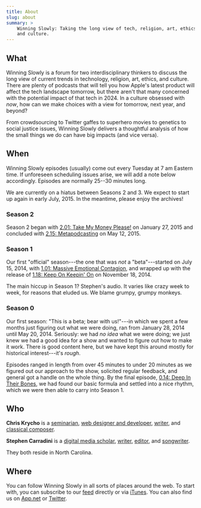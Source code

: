 ```yaml
---
title: About
slug: about
summary: >
    Winning Slowly: Taking the long view of tech, religion, art, ethics,
    and culture.
---
```


## What

Winning Slowly is a forum for two interdisciplinary thinkers to discuss the long
view of current trends in technology, religion, art, ethics, and culture. There
are plenty of podcasts that will tell you how Apple's latest product will affect
the tech landscape tomorrow, but there aren't that many concerned with the
potential impact of that tech in 2024. In a culture obsessed with *now*, how can
we make choices with a view for tomorrow, next year, and beyond?

From crowdsourcing to Twitter gaffes to superhero movies to genetics to social
justice issues, Winning Slowly delivers a thoughtful analysis of how the small
things we do can have big impacts (and vice versa).

## When

Winning Slowly episodes (usually) come out every Tuesday at 7 am Eastern time.
If unforeseen scheduling issues arise, we will add a note below accordingly.
Episodes are normally 25--30 minutes long.

We are currently on a hiatus between Seasons 2 and 3. We expect to start up
again in early July, 2015. In the meantime, please enjoy the archives!

### Season 2

Season 2 began with  [2.01: Take My Money Please!][2.01] on January 27, 2015 and
concluded with [2.15: Metapodcasting][2.15] on May 12, 2015.

[2.01]: //www.winningslowly.org/2.01/
[2.15]: //www.winningslowly.org/2.15/

### Season 1

Our first "official" season---the one that was *not* a "beta"---started on July
15, 2014, with [1.01: Massive Emotional Contagion][1.01], and wrapped up with
the release of [1.18: Keep On Keepin' On][1.18] on November 18,
2014.

[1.01]: //www.winningslowly.org/1.01/
[1.18]: //www.winningslowly.org/1.18/

The main hiccup in Season 1? Stephen's audio. It varies like crazy week
to week, for reasons that eluded us. We blame grumpy, grumpy monkeys.

### Season 0

Our first season: "This is a beta; bear with us!"---in which we spent a few
months just figuring out what we were doing, ran from January 28, 2014 until May
20, 2014. Seriously: we had *no idea* what we were doing; we just knew we had a
good idea for a show and wanted to figure out how to make it work. There is good
content here, but we have kept this around mostly for historical interest---it's
*rough*.

Episodes ranged in length from over 45 minutes to under 20 minutes as we figured
out our approach to the show, solicited regular feedback, and general got a
handle on the whole thing. By the final episode, [0.14: Deep In Their Bones], we
had found our basic formula and settled into a nice rhythm, which we were then
able to carry into Season 1.

[0.14: Deep In Their Bones]: //www.winningslowly.org/0.14/

## Who

**Chris Krycho** is a [seminarian], [web designer and developer], [writer][ckc],
and [classical composer].

[seminarian]: //www.sebts.edu/ "Southeastern Baptist Theological Seminary"
[web designer and developer]: //represent.io/chriskrycho
[ckc]: //chriskrycho.com "chriskrycho.com"
[classical composer]: //soundcloud.com/chriskrycho

**Stephen Carradini** is a [digital media scholar], [writer][ic], [editor],
and [songwriter].

[digital media scholar]: //crdm.chass.ncsu.edu/students
    "Communication, Rhetoric, and Digital Media program, North Carolina State University"
[ic]: //independentclauses.com "Independent Clauses music blog"
[editor]: //stephencarradini.com "StephenCarradini.com"
[songwriter]: //themidnightsons.bandcamp.com "The Midnight Sons"

They both reside in North Carolina.

## Where

You can follow Winning Slowly in all sorts of places around the web. To start
with, you can subscribe to our [<i class="fa fa-fw fa-rss"></i>feed][feed]
directly or via [<i class="fa fa-fw fa-play-circle"></i>iTunes][iTunes]. You can
also find us on [<i class="fa fa-fw fa-adn"></i>App.net][adn] or
[<i class="fa fa-twitter"></i>Twitter][twitter].

[feed]: /feed.xml
[iTunes]: //itunes.apple.com/us/podcast/winning-slowly/id807603957?mt=2
[adn]: //alpha.app.net/winningslowly
[twitter]: //www.twitter.com/winningslowly
